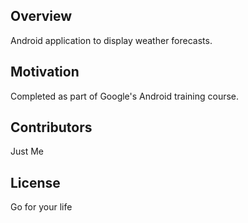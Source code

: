 ## Overview
Android application to display weather forecasts.

## Motivation
Completed as part of Google's Android training course.

## Contributors

Just Me

## License

Go for your life